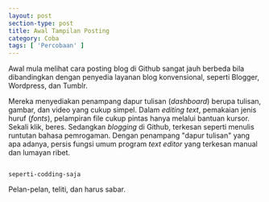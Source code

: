 ```yaml
---
layout: post
section-type: post
title: Awal Tampilan Posting
category: Coba
tags: [ 'Percobaan' ]
---
```

Awal mula melihat cara posting blog di Github sangat jauh berbeda bila dibandingkan dengan penyedia layanan blog konvensional, seperti Blogger, Wordpress, dan Tumblr.

Mereka menyediakan penampang dapur tulisan (<i>dashboard</i>) berupa tulisan, gambar, dan video yang cukup simpel. Dalam <i>editing text</i>, pemakaian jenis huruf (<i>fonts</i>), pelampiran file cukup pintas hanya melalui bantuan kursor. Sekali klik, beres.
Sedangkan <i>blogging</i> di Github, terkesan seperti menulis runtutan bahasa pemrogaman. Dengan penampang "dapur tulisan" yang apa adanya, persis fungsi umum program <i>text editor</i> yang terkesan manual dan lumayan ribet.

<pre><code data-trim class="yaml">
seperti-codding-saja
</code></pre>

Pelan-pelan, teliti, dan harus sabar.

